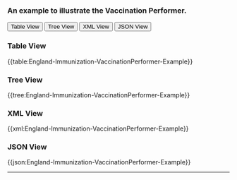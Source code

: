 ### An example to illustrate the Vaccination Performer.

<div class="tab">
 <button class="tablinks active" onclick="openTab(event, 'Table View')">Table View</button>
 <button class="tablinks" onclick="openTab(event, 'Tree View')">Tree View</button>
  <button class="tablinks" onclick="openTab(event, 'XML View')">XML View</button>
  <button class="tablinks" onclick="openTab(event, 'JSON View')">JSON View</button>
</div>
    

    
<div id="Table View" class="tabcontent" style="display:block">
  <h3>Table View</h3>
{{table:England-Immunization-VaccinationPerformer-Example}}
</div>
<div id="Tree View" class="tabcontent">
  <h3>Tree View</h3>
{{tree:England-Immunization-VaccinationPerformer-Example}}
</div>
<div id="XML View" class="tabcontent">
  <h3>XML View</h3>
{{xml:England-Immunization-VaccinationPerformer-Example}}
</div>
<div id="JSON View" class="tabcontent">
  <h3>JSON View</h3>
{{json:England-Immunization-VaccinationPerformer-Example}}
</div>

---